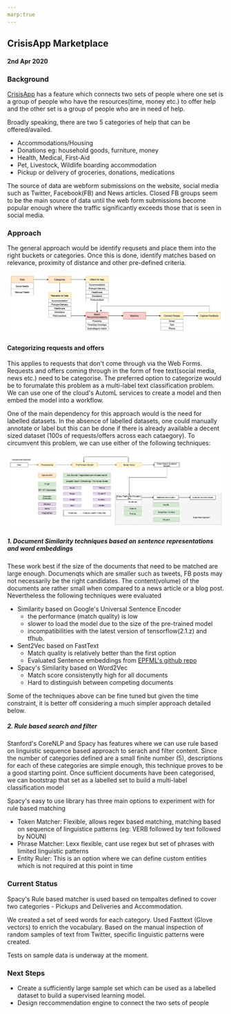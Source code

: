 ```yaml
---
marp:true
---
```

## CrisisApp Marketplace

#### 2nd Apr 2020

### Background

[CrisisApp](https://crisis.app) has a feature which connects two sets of people where one set is a group of people who have the resources(time, money etc.)  to offer help and the other set is a group of people who are in need of help. 

Broadly speaking, there are two 5 categories of help that can be offered/availed. 
- Accommodations/Housing
- Donations eg: household goods, furniture, money
- Health, Medical, First-Aid
- Pet, Livestock, Wildlife boarding accommodation
- Pickup or delivery of groceries, donations, medications

The source of data are webform submissions on the website, social media such as Twitter, Facebook(FB) and News articles. Closed FB groups seem to be the main source of data until the web form submissions become popular enough where the traffic significantly exceeds those that is seen in social media.

### Approach

The general approach would be identify requsets and place them into the right buckets or categories. Once this is done, identify matches based on relevance, proximity of distance and other pre-defined criteria. 

![High Level Approach](Crisisapp-marketplace-highlevel-wflow.png)

#### Categorizing requests and offers
This applies to requests that don't come through via the Web Forms. Requests and offers coming through in the form of free text(social media, news etc.) need to be categorise. The preferred option to categorize would be to forumalate this problem as a multi-label text  classification problem. We can use one of the cloud's AutomL services to create a model and then embed the model into a workflow. 

One of the main dependency for this approach would is the need for labelled datasets. In the absence of labelled datasets, one could manually annotate or label but this can be done if there is already available a decent sized dataset (100s of requests/offers across each cataegory). To circumvent this problem, we can use either of the following techniques:

![Text Categorization Approaches](Doc_Matching.png)

##### 1. Document Similarity techniques based on sentence representations and word embeddings
These work best if the size of the documents that need to be matched are large enough. Documenqts which are smaller such as tweets, FB posts may not necessarily be the right candidates. The content(volume) of the documents are rather small when compared to a news article or a blog post. Nevertheless the following techniques were evaluated

- Similarity based on Google's Universal Sentence Encoder 
    - the performance (match quality) is low
    - slower to load the model due to the size of the pre-trained model
    - incompatibilities with the latest version of tensorflow(2.1.z) and tfhub. 
- Sent2Vec based on FastText
    - Match quality is relatively better than the first option
    - Evaluated Sentence embeddings from [EPFML's github repo](https://github.com/epfml/sent2vec)
- Spacy's Similarity based on Word2Vec
    - Match score consistenytly high for all documents
    - Hard to distinguish between competing documents 

Some of the techniques above can be fine tuned but given the time constraint, it is better off considering a much simpler approach detailed below. 

##### 2. Rule based search and filter

Stanford's CoreNLP and Spacy has features where we can use rule based on linguistic sequence based approach to serach and filter content. Since the number of categories defined are a small finite number (5), descriptions for each of these categories are simple enough, this technique proves to be a good starting point. Once sufficient documents have been categorised, we can bootstrap that set as a labelled set to build a multi-label classification model 

Spacy's easy to use library has three main options to experiment with for rule based matching
 - Token Matcher: Flexible, allows regex based matching, matching based on sequence of linguistice patterns (eg: VERB followed by text followed by NOUN)
 - Phrase Matcher: Lexx flexible, cant use regex but set of phrases with limited linguistic patterns 
 - Entity Ruler: This is an option where we can define custom entities which is not required at this point in time

 ### Current Status
 Spacy's Rule based matcher is used based on tempaltes defined to cover two categories - Pickups and Deliveries and Accommodation.

We created a set of seed words for each category. Used Fasttext (Glove vectors) to enrich the vocabulary. Based on the manual inspection of random samples of text from Twitter, specific linguistic patterns were created. 

Tests on sample data is underway at the moment.

### Next Steps
- Create a sufficiently large sample set which can be used as a labelled dataset to build a supervised learning model. 
- Design reccommendation engine to connect the two sets of people 




